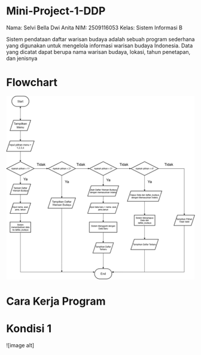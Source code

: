 # Mini-Project-1-DDP
Nama: Selvi Bella Dwi Anita NIM: 2509116053 Kelas: Sistem Informasi B

Sistem pendataan daftar warisan budaya adalah sebuah program sederhana yang digunakan untuk mengelola informasi warisan budaya Indonesia. Data yang dicatat dapat berupa nama warisan budaya, lokasi, tahun penetapan, dan jenisnya

# Flowchart
![image alt](https://github.com/Zieefr/Mini-Project-1-DDP/blob/main/FlowChartMinProDDP.drawio.png?raw=true)

# Cara Kerja Program

# Kondisi 1
![image alt]
